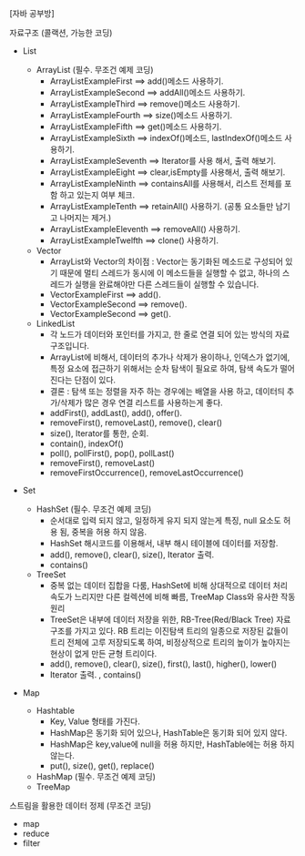 [자바 공부방]

자료구조 (콜랙션, 가능한 코딩)

- List
    - ArrayList (필수. 무조건 예제 코딩)
        - ArrayListExampleFirst ==> add()메소드 사용하기.
        - ArrayListExampleSecond ==> addAll()메소드 사용하기.
        - ArrayListExampleThird ==> remove()메소드 사용하기.
        - ArrayListExampleFourth ==> size()메소드 사용하기.
        - ArrayListExampleFifth ==> get()메소드 사용하기.
        - ArrayListExampleSixth ==> indexOf()메소드, lastIndexOf()메소드 사용하기.
        - ArrayListExampleSeventh ==> Iterator를 사용 해서, 출력 해보기.
        - ArrayListExampleEight ==> clear,isEmpty를 사용해서, 출력 해보기.
        - ArrayListExampleNinth ==> containsAll를 사용해서, 리스트 전체를 포함 하고 있는지 여부 체크.
        - ArrayListExampleTenth ==> retainAll() 사용하기. (공통 요소들만 남기고 나머지는 제거.)
        - ArrayListExampleEleventh ==> removeAll() 사용하기.
        - ArrayListExampleTwelfth ==> clone() 사용하기.
    - Vector 
        - ArrayList와 Vector의 차이점 : Vector는 동기화된 메소드로 구성되어 있기 때문에 멀티 스레드가 동시에 이 메소드들을 실행할 수 없고, 하나의 스레드가 실행을 완료해야만 다른 스레드들이 실행할 수 있습니다.
        - VectorExampleFirst ==> add().
        - VectorExampleSecond ==> remove().
        - VectorExampleSecond ==> get().
    - LinkedList
        - 각 노드가 데이터와 포인터를 가지고, 한 줄로 연결 되어 있는 방식의 자료 구조입니다.
        - ArrayList에 비해서, 데이터의 추가나 삭제가 용이하나, 인덱스가 없기에, 특정 요소에 접근하기 위해서는 순차 탐색이 필요로 하여, 탐색 속도가 떨어진다는 단점이 있다.
        - 결론 : 탐색 또는 정렬을 자주 하는 경우에는 배열을 사용 하고, 데이터듸 추가/삭제가 많은 경우 연결 리스트를 사용하는게 좋다.
        - addFirst(), addLast(), add(), offer().
        - removeFirst(), removeLast(), remove(), clear()
        - size(), Iterator를 통한, 순회.
        - contain(), indexOf()
        - poll(), pollFirst(), pop(), pollLast()
        - removeFirst(), removeLast()
        - removeFirstOccurrence(), removeLastOccurrence()
- Set
    - HashSet (필수. 무조건 예제 코딩)
        - 순서대로 입력 되지 않고, 일정하게 유지 되지 않는게 특징, null 요소도 허용 됨, 중복을 허용 하지 않음.
        - HashSet 해시코드를 이용해서, 내부 해시 테이블에 데이터를 저장함.
        - add(), remove(), clear(), size(), Iterator 출력.
        - contains()
    - TreeSet
        - 중복 없는 데이터 집합을 다룸, HashSet에 비해 상대적으로 데이터 처리 속도가 느리지만 다른 컬렉션에 비해 빠름, TreeMap Class와 유사한 작동 원리
        - TreeSet은 내부에 데이터 저장을 위한, RB-Tree(Red/Black Tree) 자료구조를 가지고 있다. RB 트리는 이진탐색 트리의 일종으로 저장된 값들이 
          트리 전체에 고루 저장되도록 하여, 비정상적으로 트리의 높이가 높아지는 현상이 없게 만든 균형 트리이다.
        - add(), remove(), clear(), size(), first(), last(), higher(), lower()
        -  Iterator 출력. , contains()

- Map
    - Hashtable
      - Key, Value 형태를 가진다.
      - HashMap은 동기화 되어 있으나, HashTable은 동기화 되어 있지 않다.
      - HashMap은 key,value에 null을 허용 하지만, HashTable에는 허용 하지 않는다.
      - put(), size(), get(), replace()
    - HashMap (필수. 무조건 예제 코딩)
    - TreeMap

스트림을 활용한 데이터 정제 (무조건 코딩)

- map
- reduce
- filter